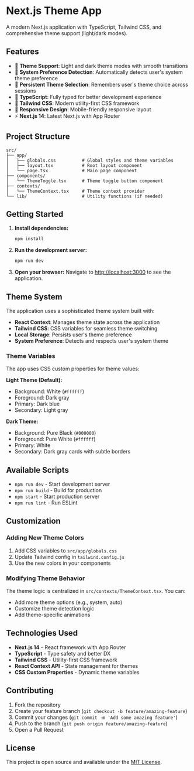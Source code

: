# Next.js Theme App

A modern Next.js application with TypeScript, Tailwind CSS, and comprehensive theme support (light/dark modes).

## Features

- 🎨 **Theme Support**: Light and dark theme modes with smooth transitions
- 🔄 **System Preference Detection**: Automatically detects user's system theme preference
- 💾 **Persistent Theme Selection**: Remembers user's theme choice across sessions
- 🎯 **TypeScript**: Fully typed for better development experience
- 🎨 **Tailwind CSS**: Modern utility-first CSS framework
- 📱 **Responsive Design**: Mobile-friendly responsive layout
- ⚡ **Next.js 14**: Latest Next.js with App Router

## Project Structure

```
src/
├── app/
│   ├── globals.css          # Global styles and theme variables
│   ├── layout.tsx           # Root layout component
│   └── page.tsx             # Main page component
├── components/
│   └── ThemeToggle.tsx      # Theme toggle button component
├── contexts/
│   └── ThemeContext.tsx     # Theme context provider
└── lib/                     # Utility functions (if needed)
```

## Getting Started

1. **Install dependencies:**
   ```bash
   npm install
   ```

2. **Run the development server:**
   ```bash
   npm run dev
   ```

3. **Open your browser:**
   Navigate to [http://localhost:3000](http://localhost:3000) to see the application.

## Theme System

The application uses a sophisticated theme system built with:

- **React Context**: Manages theme state across the application
- **Tailwind CSS**: CSS variables for seamless theme switching
- **Local Storage**: Persists user's theme preference
- **System Preference**: Detects and respects user's system theme

### Theme Variables

The app uses CSS custom properties for theme values:

**Light Theme (Default):**
- Background: White (`#ffffff`)
- Foreground: Dark gray
- Primary: Dark blue
- Secondary: Light gray

**Dark Theme:**
- Background: Pure Black (`#000000`)
- Foreground: Pure White (`#ffffff`)
- Primary: White
- Secondary: Dark gray cards with subtle borders

## Available Scripts

- `npm run dev` - Start development server
- `npm run build` - Build for production
- `npm start` - Start production server
- `npm run lint` - Run ESLint

## Customization

### Adding New Theme Colors

1. Add CSS variables to `src/app/globals.css`
2. Update Tailwind config in `tailwind.config.js`
3. Use the new colors in your components

### Modifying Theme Behavior

The theme logic is centralized in `src/contexts/ThemeContext.tsx`. You can:

- Add more theme options (e.g., system, auto)
- Customize theme detection logic
- Add theme-specific animations

## Technologies Used

- **Next.js 14** - React framework with App Router
- **TypeScript** - Type safety and better DX
- **Tailwind CSS** - Utility-first CSS framework
- **React Context API** - State management for themes
- **CSS Custom Properties** - Dynamic theme variables

## Contributing

1. Fork the repository
2. Create your feature branch (`git checkout -b feature/amazing-feature`)
3. Commit your changes (`git commit -m 'Add some amazing feature'`)
4. Push to the branch (`git push origin feature/amazing-feature`)
5. Open a Pull Request

## License

This project is open source and available under the [MIT License](LICENSE).